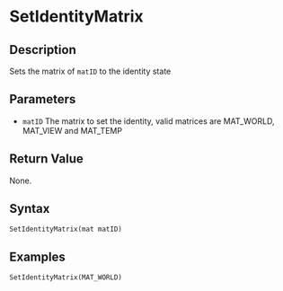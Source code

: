 # SetIdentityMatrix

## Description
Sets the matrix of `matID` to the identity state

## Parameters
- `matID`
The matrix to set the identity, valid matrices are MAT_WORLD, MAT_VIEW and MAT_TEMP

## Return Value
None.

## Syntax
```
SetIdentityMatrix(mat matID)
```

## Examples
```
SetIdentityMatrix(MAT_WORLD)
```